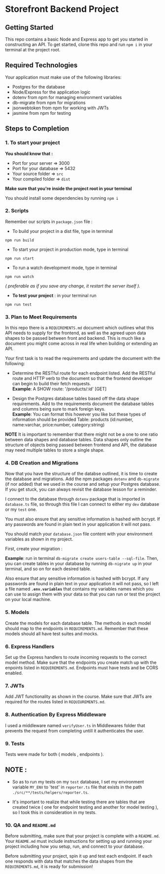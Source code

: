 # Storefront Backend Project

## Getting Started

This repo contains a basic Node and Express app to get you started in constructing an API. To get started, clone this repo and run `npm i` in your terminal at the project root.

## Required Technologies

Your application must make use of the following libraries:

- Postgres for the database
- Node/Express for the application logic
- dotenv from npm for managing environment variables
- db-migrate from npm for migrations
- jsonwebtoken from npm for working with JWTs
- jasmine from npm for testing

## Steps to Completion

### 1. To start your project

**You should know that :**

- Port for your server => 3000
- Port for your database => 5432
- Your source folder => `src`
- Your compiled folder => `dist`

**Make sure that you're inside the project root in your terminal**

You should install some dependencies by running `npm i`


### 2. Scripts

Remember our scripts in `package.json` file :

- To build your project in a dist file, type in terminal

```
npm run build
```

- To start your project in production mode, type in terminal

```
npm run start
```

- To run a watch development mode, type in terminal

```
npm run watch
```

_( preferable as if you save any change, it restart the server itself )._

- **To test your project** : in your terminal run

```
npm run test
``` 

### 3. Plan to Meet Requirements

In this repo there is a `REQUIREMENTS.md` document which outlines what this API needs to supply for the frontend, as well as the agreed upon data shapes to be passed between front and backend. This is much like a document you might come across in real life when building or extending an API.

Your first task is to read the requirements and update the document with the following:

- Determine the RESTful route for each endpoint listed. Add the RESTful route and HTTP verb to the document so that the frontend developer can begin to build their fetch requests.  
  **Example**: A SHOW route: '/products/:id' [GET]

- Design the Postgres database tables based off the data shape requirements. Add to the requirements document the database tables and columns being sure to mark foreign keys.  
  **Example**: You can format this however you like but these types of information should be provided
  Table: products (id:number, name:varchar, price:number, category:string)

**NOTE** It is important to remember that there might not be a one to one ratio between data shapes and database tables. Data shapes only outline the structure of objects being passed between frontend and API, the database may need multiple tables to store a single shape.

### 4. DB Creation and Migrations

Now that you have the structure of the databse outlined, it is time to create the database and migrations. Add the npm packages `dotenv` and `db-migrate` (if nor added) that we used in the course and setup your Postgres database. If you get stuck, you can always revisit the database lesson for a reminder.

I connect to the database through `dotenv` package that is imported in `database.ts` file, so through this file I can connect to either my `dev` database or my `test` one.

You must also ensure that any sensitive information is hashed with bcrypt. If any passwords are found in plain text in your application it will not pass.

You should match your `database.json` file content with your environment variables as shown in my project.

First, create your migration :

**Example**: run in terminal `db-migrate create users-table --sql-file`.
Then, you can create tables in your database by running `db-nigrate up` in your terminal, and so on for each desired table.

Also ensure that any sensitive information is hashed with bcrypt. If any passwords are found in plain text in your application it will not pass, so I left a file named **`.env.variables`** that contains my variables names which you can use to assign them with your data so that you can run or test the project on your local machine.

### 5. Models

Create the models for each database table. The methods in each model should map to the endpoints in `REQUIREMENTS.md`. Remember that these models should all have test suites and mocks.

### 6. Express Handlers

Set up the Express handlers to route incoming requests to the correct model method. Make sure that the endpoints you create match up with the enpoints listed in `REQUIREMENTS.md`. Endpoints must have tests and be CORS enabled.

### 7. JWTs

Add JWT functionality as shown in the course. Make sure that JWTs are required for the routes listed in `REQUIUREMENTS.md`.

### 8. Authentication By Express Middleware

I used a middleware named `verifyUser.ts` in Middlewares folder that prevents the request from completing untill it authenticates the user.

### 9. Tests

Tests were made for both ( models , endpoints ).

## NOTE :

- So as to run my tests on my `test` database, I set my environment variable `MY_ENV` to 'test' in `reporter.ts` file that exists in the path `./src/**/tests/helpers/reporter.ts`.

- It's important to realize that while testing there are tables that are created twice ( one for endpoint testing and another for model testing ), so I took this in consideration in my tests.

### 10. QA and `README.md`

Before submitting, make sure that your project is complete with a `README.md`. Your `README.md` must include instructions for setting up and running your project including how you setup, run, and connect to your database.

Before submitting your project, spin it up and test each endpoint. If each one responds with data that matches the data shapes from the `REQUIREMENTS.md`, it is ready for submission!
